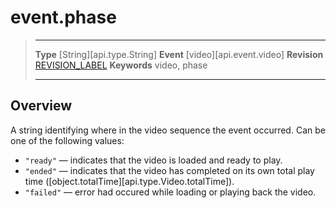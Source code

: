 
# event.phase

> --------------------- ------------------------------------------------------------------------------------------
> __Type__              [String][api.type.String]
> __Event__             [video][api.event.video]
> __Revision__          [REVISION_LABEL](REVISION_URL)
> __Keywords__          video, phase
> --------------------- ------------------------------------------------------------------------------------------

## Overview

A string identifying where in the video sequence the event occurred. Can be one of the following values:

* `"ready"` — indicates that the video is loaded and ready to play.
* `"ended"` — indicates that the video has completed on its own total play time \([object.totalTime][api.type.Video.totalTime]\).
* `"failed"` — error had occured while loading or playing back the video.

